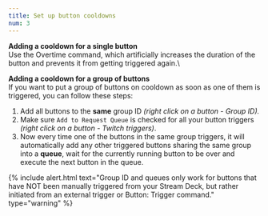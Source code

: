 ```yaml
---
title: Set up button cooldowns
num: 3
---
```


**Adding a cooldown for a single button**\
Use the Overtime command, which artificially increases the duration of the button and prevents it from getting triggered again.\

**Adding a cooldown for a group of buttons**\
If you want to put a group of buttons on cooldown as soon as one of them is triggered, you can follow these steps: 
1. Add all buttons to the **same** group ID *(right click on a button - Group ID).*
2. Make sure `Add to Request Queue` is checked for all your button triggers *(right click on a button - Twitch triggers)*.
3. Now every time one of the buttons in the same group triggers, it will automatically add any other triggered buttons sharing the same group into a **queue**, wait for the currently running button to be over and execute the next button in the queue.

{% include alert.html text="Group ID and queues only work for buttons that have NOT been manually triggered from your Stream Deck, but rather initiated from an external trigger or Button: Trigger command." type="warning" %} 


